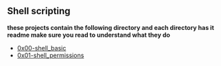## **Shell scripting**

**these projects contain the following directory and each directory has it readme make sure you read to understand what they do**

- [0x00-shell_basic](https://github.com/martcpp/alx-system_engineering-devops/tree/master/0x00-shell_basics)
- [0x01-shell_permissions](https://github.com/martcpp/alx-system_engineering-devops/tree/master/0x01-shell_permissions)
